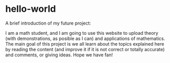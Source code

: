 # hello-world
A brief introduction of my future project:

I am a math student, and I am going to use this website to upload theory (with demonstrations, as posible as I can) and applications of mathematics.
The main goal of this project is we all learn about the topics explained here by reading the content (and improve it if it is not correct or totally accurate) and comments, or giving ideas.
Hope we have fan!
